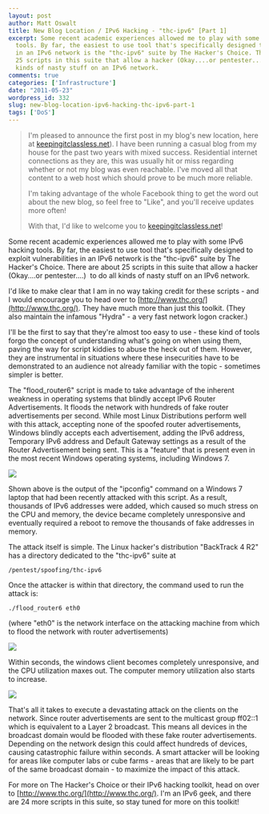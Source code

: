 ```yaml
---
layout: post
author: Matt Oswalt
title: New Blog Location / IPv6 Hacking - "thc-ipv6" [Part 1]
excerpt: Some recent academic experiences allowed me to play with some IPv6 hacking
  tools. By far, the easiest to use tool that's specifically designed to exploit vulnerabilities
  in an IPv6 network is the "thc-ipv6" suite by The Hacker's Choice. There are about
  25 scripts in this suite that allow a hacker (Okay....or pentester....)  to do all
  kinds of nasty stuff on an IPv6 network.
comments: true
categories: ['Infrastructure']
date: "2011-05-23"
wordpress_id: 332
slug: new-blog-location-ipv6-hacking-thc-ipv6-part-1
tags: ['DoS']
---
```



> I'm pleased to announce the first post in my blog's new location, here at [keepingitclassless.net](https://keepingitclassless.net)). I have been running a casual blog from my house for the past two years with mixed success. Residential internet connections as they are, this was usually hit or miss regarding whether or not my blog was even reachable. I've moved all that content to a web host which should prove to be much more reliable.
>
> I'm taking advantage of the whole Facebook thing to get the word out about the new blog, so feel free to "Like", and you'll receive updates more often!
>
> With that, I'd like to welcome you to [keepingitclassless.net](https://keepingitclassless.net)!

Some recent academic experiences allowed me to play with some IPv6 hacking tools. By far, the easiest to use tool that's specifically designed to exploit vulnerabilities in an IPv6 network is the "thc-ipv6" suite by The Hacker's Choice. There are about 25 scripts in this suite that allow a hacker (Okay....or pentester....)  to do all kinds of nasty stuff on an IPv6 network.

I'd like to make clear that I am in no way taking credit for these scripts - and I would encourage you to head over to [http://www.thc.org/](http://www.thc.org/). They have much more than just this toolkit. (They also maintain the infamous "Hydra" - a very fast network logon cracker.)

I'll be the first to say that they're almost too easy to use - these kind of tools forgo the concept of understanding what's going on when using them, paving the way for script kiddies to abuse the heck out of them. However, they are instrumental in situations where these insecurities have to be demonstrated to an audience not already familiar with the topic - sometimes simpler is better.

The "flood_router6" script is made to take advantage of the inherent weakness in operating systems that blindly accept IPv6 Router Advertisements. It floods the network with hundreds of fake router advertisements per second. While most Linux Distributions perform well with this attack, accepting none of the spoofed router advertisements, Windows blindly accepts each advertisement, adding the IPv6 address, Temporary IPv6 address and Default Gateway settings as a result of the Router Advertisement being sent. This is a "feature" that is present even in the most recent Windows operating systems, including Windows 7.

[![](/assets/2011/05/ra_flood_lotsa_ipaddrs.jpg)](/assets/2011/05/ra_flood_lotsa_ipaddrs.jpg)

Shown above is the output of the "ipconfig" command on a Windows 7 laptop that had been recently attacked with this script. As a result, thousands of IPv6 addresses were added, which caused so much stress on the CPU and memory, the device became completely unresponsive and eventually required a reboot to remove the thousands of fake addresses in memory.

The attack itself is simple. The Linux hacker's distribution "BackTrack 4 R2" has a directory dedicated to the "thc-ipv6" suite at

    /pentest/spoofing/thc-ipv6

Once the attacker is within that directory, the command used to run the attack is:

    ./flood_router6 eth0

(where "eth0" is the network interface on the attacking machine from which to flood the network with router advertisements)

[![](/assets/2011/05/ra_flood_bt4.png)](/assets/2011/05/ra_flood_bt4.png)

Within seconds, the windows client becomes completely unresponsive, and the CPU utilization maxes out. The computer memory utilization also starts to increase.

[![](/assets/2011/05/ra_flood_cpu_memory.jpg)](/assets/2011/05/ra_flood_cpu_memory.jpg)

That's all it takes to execute a devastating attack on the clients on the network. Since router advertisements are sent to the multicast group ff02::1 which is equivalent to a Layer 2 broadcast. This means all devices in the broadcast domain would be flooded with these fake router advertisements. Depending on the network design this could affect hundreds of devices, causing catastrophic failure within seconds. A smart attacker will be looking for areas like computer labs or cube farms - areas that are likely to be part of the same broadcast domain - to maximize the impact of this attack.

For more on The Hacker's Choice or their IPv6 hacking toolkit, head on over to [http://www.thc.org/](http://www.thc.org/). I'm an IPv6 geek, and there are 24 more scripts in this suite, so stay tuned for more on this toolkit!
